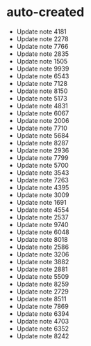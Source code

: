 # auto-created
- Update note 4181
- Update note 2278
- Update note 7766
- Update note 2835
- Update note 1505
- Update note 9939
- Update note 6543
- Update note 7128
- Update note 8150
- Update note 5173
- Update note 4831
- Update note 6067
- Update note 2006
- Update note 7710
- Update note 5684
- Update note 8287
- Update note 2936
- Update note 7799
- Update note 5700
- Update note 3543
- Update note 7263
- Update note 4395
- Update note 3009
- Update note 1691
- Update note 4554
- Update note 2537
- Update note 9740
- Update note 6048
- Update note 8018
- Update note 2586
- Update note 3206
- Update note 3882
- Update note 2881
- Update note 5509
- Update note 8259
- Update note 2729
- Update note 8511
- Update note 7869
- Update note 6394
- Update note 4703
- Update note 6352
- Update note 8242
